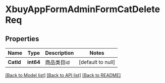 # XbuyAppFormAdminFormCatDeleteReq

## Properties
Name | Type | Description | Notes
------------ | ------------- | ------------- | -------------
**CatId** | **int64** | 商品类目id | [default to null]

[[Back to Model list]](../README.md#documentation-for-models) [[Back to API list]](../README.md#documentation-for-api-endpoints) [[Back to README]](../README.md)

